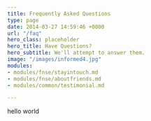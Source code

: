```yaml
---
title: Frequently Asked Questions
type: page
date: 2014-03-27 14:59:46 +0000
url: "/faq"
hero_class: placeholder
hero_title: Have Questions?
hero_subtitle: We'll attempt to answer them.
image: "/images/informed4.jpg"
modules:
- modules/fnse/stayintouch.md
- modules/fnse/aboutfriends.md
- modules/common/testimonial.md

---
```

hello world